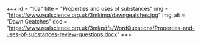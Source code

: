 +++
id = "10a"
title = "Properties and uses of substances"
img = "https://www.realscience.org.uk/3ml/img/dawngeatches.jpg"
img_alt = "Dawn Geatches"
doc = "https://www.realscience.org.uk/3ml/pdfs/WordQuestions/Properties-and-uses-of-substances-review-questions.docx"
+++
